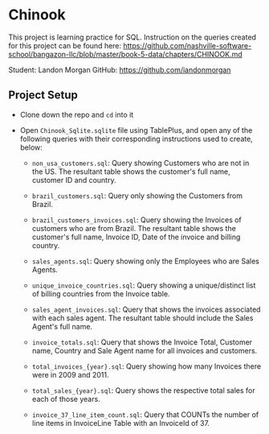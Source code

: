 # Chinook

This project is learning practice for SQL. Instruction on the queries created for this project can be found here: https://github.com/nashville-software-school/bangazon-llc/blob/master/book-5-data/chapters/CHINOOK.md

Student: Landon Morgan
GitHub: https://github.com/iandonmorgan

## Project Setup

* Clone down the repo and `cd` into it

* Open `Chinook_Sqlite.sqlite` file using TablePlus, and open any of the following queries with their corresponding instructions used to create, below:

    * `non_usa_customers.sql`: Query showing Customers who are not in the US. The resultant table shows the customer's full name, customer ID and country.

    * `brazil_customers.sql`: Query only showing the Customers from Brazil.

    * `brazil_customers_invoices.sql`: Query showing the Invoices of customers who are from Brazil. The resultant table shows the customer's full name, Invoice ID, Date of the invoice and billing country.

    * `sales_agents.sql`: Query showing only the Employees who are Sales Agents.

    * `unique_invoice_countries.sql`: Query showing a unique/distinct list of billing countries from the Invoice table.

    * `sales_agent_invoices.sql`: Query that shows the invoices associated with each sales agent. The resultant table should include the Sales Agent's full name.

    * `invoice_totals.sql`: Query that shows the Invoice Total, Customer name, Country and Sale Agent name for all invoices and customers.

    * `total_invoices_{year}.sql`: Query showing how many Invoices there were in 2009 and 2011.

    * `total_sales_{year}.sql`: Query shows the respective total sales for each of those years.

    * `invoice_37_line_item_count.sql`: Query that COUNTs the number of line items in InvoiceLine Table with an InvoiceId of 37.

    <!-- * `line_items_per_invoice.sql`: Looking at the InvoiceLine table, provide a query that COUNTs the number of line items for each Invoice. HINT: GROUP BY

    * `line_item_track.sql`: Provide a query that includes the purchased track name with each invoice line item.

    * `line_item_track_artist.sql`: Provide a query that includes the purchased track name AND artist name with each invoice line item.

    * `country_invoices.sql`: Provide a query that shows the # of invoices per country. HINT: GROUP BY

    * `playlists_track_count.sql`: Provide a query that shows the total number of tracks in each playlist. The Playlist name should be include on the resulant table.

    * `tracks_no_id.sql`: Provide a query that shows all the Tracks, but displays no IDs. The result should include the Album name, Media type and Genre.

    * `invoices_line_item_count.sql`: Provide a query that shows all Invoices but includes the # of invoice line items.

    * `sales_agent_total_sales.sql`: Provide a query that shows total sales made by each sales agent.

    * `top_2009_agent.sql`: Which sales agent made the most in sales in 2009?

        * Hint: Use the MAX function on a subquery.

    * `top_agent.sql`: Which sales agent made the most in sales over all?

    * `sales_agent_customer_count.sql`: Provide a query that shows the count of customers assigned to each sales agent.

    * `sales_per_country.sql`: Provide a query that shows the total sales per country.

    * `top_country.sql`: Which country's customers spent the most?

    * `top_2013_track.sql`: Provide a query that shows the most purchased track of 2013.

    * `top_5_tracks.sql`: Provide a query that shows the top 5 most purchased tracks over all.

    * `top_3_artists.sql`: Provide a query that shows the top 3 best selling artists.

    * `top_media_type.sql`: Provide a query that shows the most purchased Media Type. -->